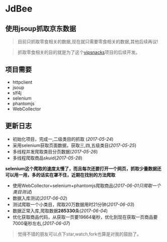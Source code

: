# JdBee
## 使用jsoup抓取京东数据

> 目前只抓取零食相关的数据,现在就只需要零食相关的数据,其他后续再议!

> 抓取零食相关的目的就是为了这个[vipsnacks](https://github.com/handexing/vipsnacks)项目的后续开发。



## 项目需要

- httpclient
- jsoup
- slf4j
- selenium
- phantomjs
- WebCollector

## 更新日志

- 初始化项目，完成一,二级类目的抓取 (*2017-05-24*)
- 采用selenium获取页面数据，获取三,四,五级类目(*2017-05-25*)
- 多线程并发爬取类目分页数据(*2017-05-26*)
- 多线程爬取商品skuid(*2017-05-28*)

**selenium这个爬取的速度太慢了，而且每次还要打开一个网页，抓取少量数据还可以用一用，多的话实在罩不住，近期在找别的方法爬取**

- 使用WebCollector+selenium+phantomjs爬取商品(*2017-06-01只爬取一个类目测试*)
- 数据入库测试(*2017-06-02*)
- 测试爬取一个小类目，爬取20万数据用时21分钟(*2017-06-03*)
- 数据正常入库,爬取数据**285330**条(*2017-06-04*)
- 优化获取商品代码，从获取一页要19664毫秒，优化到现在获取一页商品要7000毫秒左右,(*2017-06-07*)


> 觉得不错的朋友可以点下star,watch,fork也算是对我的鼓励了。